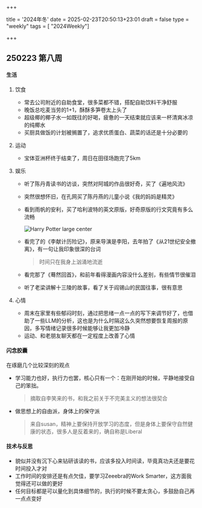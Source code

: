 +++

title = '2024年冬'
date = 2025-02-23T20:50:13+23:01
draft = false
type = "weekly"
tags = [ "2024Weekly"]

+++


## 250223 第八周

#### 生活

1. 饮食

   - 常去公司附近的自助食堂，很多菜都不错，搭配自助饮料干净舒服
   - 晚饭总吃麦当劳的1+1，酥酥多笋卷太上头了
   - 超级椰的椰子水一如既往的好喝，疲惫的一天结束就应该来一杯清爽冰凉的纯椰水
   - 买厨具做饭的计划被搁置了，追求优质蛋白、蔬菜的话还是十分必要的

2. 运动

   - 宝体亚洲杯终于结束了，周日在田径场跑完了5km

3. 娱乐

   - 听了陈丹青读书的访谈，突然对阿城的作品很好奇，买了《遍地风流》

   - 突然很想怀旧，在孔网买了陈丹燕的儿童小说《我的妈妈是精灵》

   - 看到雨帆的安利，买了哈利波特的英文原版，好奇原版的行文究竟有多么流畅

     ![Harry Potter large center](https://raw.githubusercontent.com/looechao/blogimg/main/2025/weekly/week08-1.jpg)
     
   - 看完了的《李献计历险记》，原来导演是李阳，去年拍了《从21世纪安全撤离》，有一句让我印象很深的台词
   
     > 时间只在我身上汹涌地流逝
   
   - 看完那了《蓦然回首》，和前年看得漫画内容没什么差别，有些情节很催泪
   
   - 听了老梁讲解十三陵的故事，看了关于阎锡山的民国往事，很有意思
   
4. 心情

   - 周末在家里有些郁闷时刻，通过把思绪一点一点的写下来调节好了，也借助了一些LLM的分析，这也是为什么时隔这么久突然想要恢复周报的原因，多写情绪记录很多时候能够让我更加冷静
   - 运动、和老朋友聊天都在一定程度上改善了心情

#### 闪念胶囊

在琢磨几个比较深刻的观点

- 学习能力也好，执行力也罢，核心只有一个：在刚开始的时候，平静地接受自己的笨拙。

  > 摘取自李笑来的书，和我之前关于不完美主义的想法很契合

- 做思想上的自由派，身体上的保守派

  > 来自susan，精神上要保持开放学习的态度，但是身体上要保守自然健康的状态，很多人是反着来的，确自称是Liberal

#### 技术与反思

- 貌似并没有沉下心来钻研该读的书，应该多投入时间读，毕竟真功夫还是要花时间投入才对
- 工作时间的安排还是有点欠佳，要学习Zeeebra的Work Smarter，这方面我觉得还可以做的更好
- 任何目标都是可以量化到具体细节的，执行的时候不要太贪心，多鼓励自己再一点点变好
